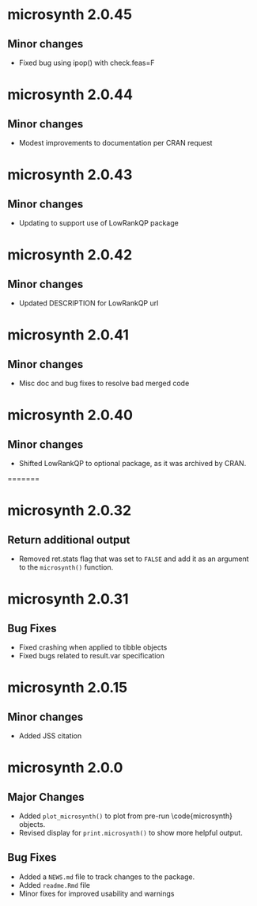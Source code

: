 # microsynth 2.0.45

## Minor changes
* Fixed bug using ipop() with check.feas=F

# microsynth 2.0.44

## Minor changes
* Modest improvements to documentation per CRAN request

# microsynth 2.0.43

## Minor changes
* Updating to support use of LowRankQP package

# microsynth 2.0.42

## Minor changes
* Updated DESCRIPTION for LowRankQP url

# microsynth 2.0.41

## Minor changes
* Misc doc and bug fixes to resolve bad merged code

# microsynth 2.0.40

## Minor changes
* Shifted LowRankQP to optional package, as it was archived by CRAN.

=======
# microsynth 2.0.32

## Return additional output
* Removed ret.stats flag that was set to `FALSE` and add it as an argument to the `microsynth()` function. 

# microsynth 2.0.31

## Bug Fixes
* Fixed crashing when applied to tibble objects
* Fixed bugs related to result.var specification

# microsynth 2.0.15

## Minor changes
* Added JSS citation

# microsynth 2.0.0

## Major Changes
* Added `plot_microsynth()` to plot from pre-run \code{microsynth} objects.
* Revised display for `print.microsynth()` to show more helpful output.

## Bug Fixes
* Added a `NEWS.md` file to track changes to the package.
* Added `readme.Rmd` file
* Minor fixes for improved usability and warnings


